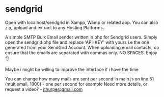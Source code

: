 # sendgrid

Open with localhost/sendgrid in Xampp, Wamp or related app.
You can also zip, upload and extract to any Hosting Platforms.

A simple SMTP Bulk Email sender written in php for Sendgrid users.
Simply open the sendgrid.php file and replace 'API-KEY' with yours i.e the one generated from your SendGrid Account.
When uploading email contacts, do ensure that the emails are separated with commas only. NO SPACES.
Enjoy 👌


Maybe i might be willing to improve the interface if i have the time


You can change how many mails are sent per second in main.js on line 51 (multiemail, 1000) - one per second for example
Need more details, or request a video? - jthurpe@gmail.com 
